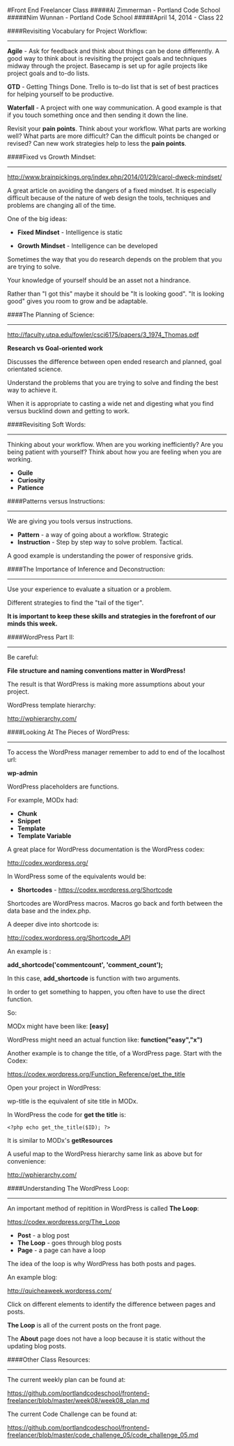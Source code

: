 #Front End Freelancer Class
#####Al Zimmerman - Portland Code School
#####Nim Wunnan - Portland Code School
#####April 14, 2014 - Class 22

####Revisiting Vocabulary for Project Workflow:
____________________________________________________________________________

**Agile** - Ask for feedback and think about things can be done differently.  A good way to think about is revisiting the project goals and techniques midway through the project.  Basecamp is set up for agile projects like project goals and to-do lists.

**GTD** - Getting Things Done.  Trello is to-do list that is set of best practices for helping yourself to be productive.

**Waterfall** - A project with one way communication.  A good example is that if you touch something once and then sending it down the line.

Revisit your **pain points**. Think about your workflow.  What parts are working well?  What parts are more difficult?  Can the difficult points be changed or revised?  Can new work strategies help to less the **pain points**.


####Fixed vs Growth Mindset:
____________________________________________________________________________

http://www.brainpickings.org/index.php/2014/01/29/carol-dweck-mindset/

A great article on avoiding the dangers of a fixed mindset.  It is especially difficult because of the nature of web design the tools, techniques and problems are changing all of the time.


One of the big ideas:

* **Fixed Mindset** - Intelligence is static

* **Growth Mindset** - Intelligence can be developed


Sometimes the way that you do research depends on the problem that you are trying to solve.

Your knowledge of yourself should be an asset not a hindrance.

Rather than "I got this" maybe it should be "It is looking good". "It is looking good" gives you room to grow and be adaptable.

####The Planning of Science:
____________________________________________________________________________

http://faculty.utpa.edu/fowler/csci6175/papers/3_1974_Thomas.pdf

**Research vs Goal-oriented work**

Discusses the difference between open ended research and planned, goal orientated science.

Understand the problems that you are trying to solve and finding the best way to achieve it.

When it is appropriate to casting a wide net and digesting what you find versus bucklind down and getting to work.


####Revisiting Soft Words:
____________________________________________________________________________

Thinking about your workflow.  When are you working inefficiently?  Are you being patient with yourself?  Think about how you are feeling when you are working.

* **Guile**
* **Curiosity**
* **Patience**



####Patterns versus Instructions:
____________________________________________________________________________


We are giving you tools versus instructions.

* **Pattern** - a way of going about a workflow.  Strategic
* **Instruction** - Step by step way to solve problem.  Tactical.

A good example is understanding the power of responsive grids.

####The Importance of Inference and Deconstruction:
____________________________________________________________________________

Use your experience to evaluate a situation or a problem.

Different strategies to find the "tail of the tiger".

**It is important to keep these skills and strategies in the forefront of our minds this week.**



####WordPress Part II:
____________________________________________________________________________

Be careful:

**File structure and naming conventions matter in WordPress!**

The result is that WordPress is making more assumptions about your project.

WordPress template hierarchy:

http://wphierarchy.com/


####Looking At The Pieces of WordPress:
____________________________________________________________________________

To access the WordPress manager remember to add to end of the localhost url:

**wp-admin** 


WordPress placeholders are functions.

For example, MODx had:
* **Chunk**
* **Snippet**
* **Template**
* **Template Variable**

A great place for WordPress documentation is the WordPress codex:

http://codex.wordpress.org/

In WordPress some of the equivalents would be:

* **Shortcodes** - https://codex.wordpress.org/Shortcode

Shortcodes are WordPress macros.  Macros go back and forth between the data base and the index.php.

A deeper dive into shortcode is:

http://codex.wordpress.org/Shortcode_API

An example is :

**add_shortcode('commentcount', 'comment_count');**

In this case, **add_shortcode** is function with two arguments.

In order to get something to happen, you often have to use the  direct function.

So:

MODx might have been like:  **[easy]**

WordPress might need an actual function like: **function("easy","x")**

Another example is to change the title, of a WordPress page. Start with the Codex:

https://codex.wordpress.org/Function_Reference/get_the_title

Open your project in WordPress:

wp-title is the equivalent of site title in MODx.

In WordPress the code for **get the title** is:


	<?php echo get_the_title($ID); ?>


It is similar to MODx's **getResources**


A useful map to the WordPress hierarchy same link as above but for convenience:

http://wphierarchy.com/



####Understanding The WordPress Loop:
____________________________________________________________________________

An important method of repitition in WordPress is called **The Loop**:

https://codex.wordpress.org/The_Loop

* **Post** - a blog post
* **The Loop** - goes through blog posts
* **Page** - a page can have a loop

The idea of the loop is why WordPress has both posts and pages.

An example blog:

http://quicheaweek.wordpress.com/


Click on different elements to identify the difference between pages and posts.

**The Loop** is all of the current posts on the front page.

The **About** page does not have a loop because it is static without the updating blog posts.

####Other Class Resources:
____________________________________________________________________________


The current weekly plan can be found at:

https://github.com/portlandcodeschool/frontend-freelancer/blob/master/week08/week08_plan.md

The current Code Challenge can be found at:

https://github.com/portlandcodeschool/frontend-freelancer/blob/master/code_challenge_05/code_challenge_05.md
